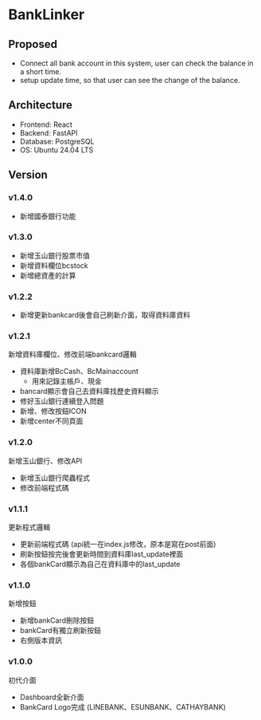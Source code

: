 # BankLinker    

## Proposed  
* Connect all bank account in this system, user can check the balance in a short time.  
* setup update time, so that user can see the change of the balance.  

## Architecture  
* Frontend: React  
* Backend: FastAPI  
* Database: PostgreSQL  
* OS: Ubuntu 24.04 LTS  

## Version

### v1.4.0
- 新增國泰銀行功能

### v1.3.0
- 新增玉山銀行股票市值
- 新增資料欄位bcstock
- 新增總資產的計算

### v1.2.2
- 新增更新bankcard後會自己刷新介面，取得資料庫資料

### v1.2.1
 新增資料庫欄位、修改前端bankcard邏輯
- 資料庫新增BcCash、BcMainaccount
    - 用來記錄主帳戶、現金
- bancard顯示會自己去資料庫找歷史資料顯示
- 修好玉山銀行連續登入問題
- 新增、修改按鈕ICON
- 新增center不同頁面

### v1.2.0
 新增玉山銀行、修改API
- 新增玉山銀行爬蟲程式
- 修改前端程式碼

### v1.1.1
 更新程式邏輯
- 更新前端程式碼 (api統一在index.js修改，原本是寫在post前面)
- 刷新按鈕按完後會更新時間到資料庫last_update裡面
- 各個bankCard顯示為自己在資料庫中的last_update
### v1.1.0
 新增按鈕
- 新增bankCard刪除按鈕
- bankCard有獨立刷新按鈕
- 右側版本資訊

### v1.0.0
 初代介面
- Dashboard全新介面
- BankCard Logo完成 (LINEBANK、ESUNBANK、CATHAYBANK)
